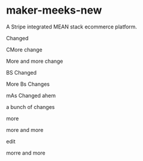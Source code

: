 # maker-meeks-new

A Stripe integrated MEAN stack ecommerce platform.


Changed

CMore change

More and more change


BS Changed


More Bs Changes


mAs Changed ahem

a bunch of changes


more

more and more

edit



morre and more
